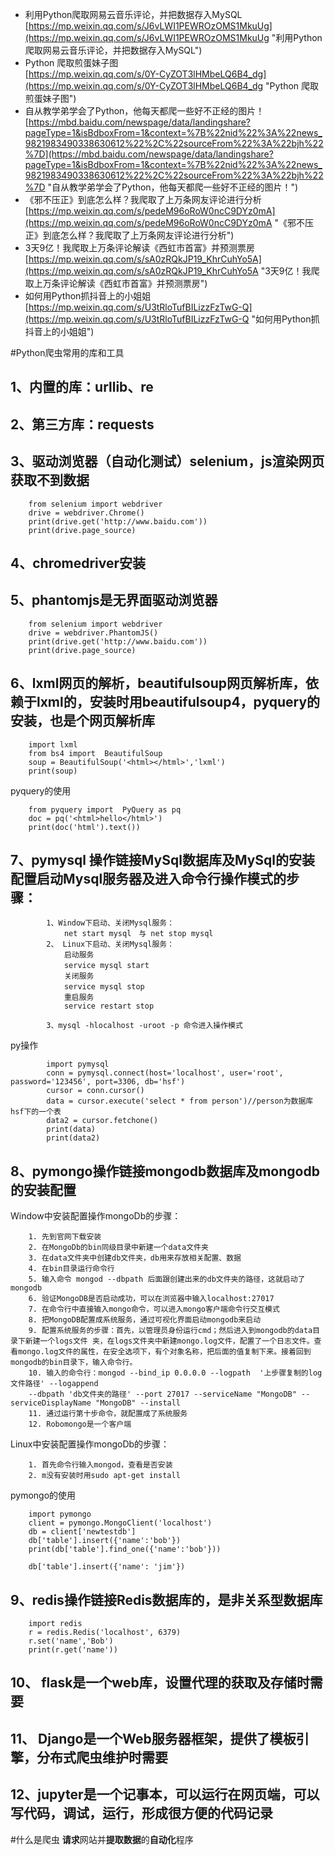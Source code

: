 - 利用Python爬取网易云音乐评论，并把数据存入MySQL<br>[https://mp.weixin.qq.com/s/J6vLWI1PEWROzOMS1MkuUg](https://mp.weixin.qq.com/s/J6vLWI1PEWROzOMS1MkuUg "利用Python爬取网易云音乐评论，并把数据存入MySQL")
- Python 爬取煎蛋妹子图<br>[https://mp.weixin.qq.com/s/0Y-CyZOT3lHMbeLQ6B4_dg](https://mp.weixin.qq.com/s/0Y-CyZOT3lHMbeLQ6B4_dg "Python 爬取煎蛋妹子图")
- 自从教学弟学会了Python，他每天都爬一些好不正经的图片！<br>[https://mbd.baidu.com/newspage/data/landingshare?pageType=1&isBdboxFrom=1&context=%7B%22nid%22%3A%22news_9821983490338630612%22%2C%22sourceFrom%22%3A%22bjh%22%7D](https://mbd.baidu.com/newspage/data/landingshare?pageType=1&isBdboxFrom=1&context=%7B%22nid%22%3A%22news_9821983490338630612%22%2C%22sourceFrom%22%3A%22bjh%22%7D "自从教学弟学会了Python，他每天都爬一些好不正经的图片！")
- 《邪不压正》到底怎么样？我爬取了上万条网友评论进行分析<br>[https://mp.weixin.qq.com/s/pedeM96oRoW0ncC9DYz0mA](https://mp.weixin.qq.com/s/pedeM96oRoW0ncC9DYz0mA "《邪不压正》到底怎么样？我爬取了上万条网友评论进行分析")
- 3天9亿！我爬取上万条评论解读《西虹市首富》并预测票房<br>[https://mp.weixin.qq.com/s/sA0zRQkJP19_KhrCuhYo5A](https://mp.weixin.qq.com/s/sA0zRQkJP19_KhrCuhYo5A "3天9亿！我爬取上万条评论解读《西虹市首富》并预测票房")
- 如何用Python抓抖音上的小姐姐<br>[https://mp.weixin.qq.com/s/U3tRloTufBILizzFzTwG-Q](https://mp.weixin.qq.com/s/U3tRloTufBILizzFzTwG-Q "如何用Python抓抖音上的小姐姐")

#Python爬虫常用的库和工具
## 1、内置的库：urllib、re
## 2、第三方库：requests
## 3、驱动浏览器（自动化测试）selenium，js渲染网页获取不到数据
		from selenium import webdriver
		drive = webdriver.Chrome()
		print(drive.get('http://www.baidu.com'))
		print(drive.page_source)
## 4、chromedriver安装
## 5、phantomjs是无界面驱动浏览器

		from selenium import webdriver
		drive = webdriver.PhantomJS()
		print(drive.get('http://www.baidu.com'))
		print(drive.page_source)
		
## 6、lxml网页的解析，beautifulsoup网页解析库，依赖于lxml的，安装时用beautifulsoup4，pyquery的安装，也是个网页解析库
		
		import lxml
		from bs4 import  BeautifulSoup
		soup = BeautifulSoup('<html></html>','lxml')
		print(soup)
pyquery的使用

		from pyquery import  PyQuery as pq
		doc = pq('<html>hello</html>')
		print(doc('html').text())


## 7、pymysql 操作链接MySql数据库及MySql的安装配置启动Mysql服务器及进入命令行操作模式的步骤：

			1、Window下启动、关闭Mysql服务：
				net start mysql　与 net stop mysql
			2、 Linux下启动、关闭Mysql服务：
				启动服务
				service mysql start　　　
				关闭服务
				service mysql stop　　
				重启服务
				service restart stop

			3、mysql -hlocalhost -uroot -p 命令进入操作模式
py操作

			import pymysql
			conn = pymysql.connect(host='localhost', user='root', password='123456', port=3306, db='hsf')
			cursor = conn.cursor()
			data = cursor.execute('select * from person')//person为数据库hsf下的一个表
			data2 = cursor.fetchone()
			print(data)
			print(data2)

## 8、pymongo操作链接mongodb数据库及mongodb的安装配置

Window中安装配置操作mongoDb的步骤：
	
	    1. 先到官网下载安装
	    2. 在MongoDb的bin同级目录中新建一个data文件夹
	    3. 在data文件夹中创建db文件夹，db用来存放相关配置、数据
	    4. 在bin目录运行命令行
	    5. 输入命令 mongod --dbpath 后面跟创建出来的db文件夹的路径，这就启动了mongodb
		6. 验证MongoDB是否启动成功，可以在浏览器中输入localhost:27017
		7. 在命令行中直接输入mongo命令，可以进入mongo客户端命令行交互模式
		8. 把MongoDB配置成系统服务，通过可视化界面启动mongodb来启动
		9. 配置系统服务的步骤：首先，以管理员身份运行cmd；然后进入到mongodb的data目录下新建一个logs文件 夹，在logs文件夹中新建mongo.log文件，配置了一个日志文件。查看mongo.log文件的属性，在安全选项下，有个对象名称，把后面的值复制下来。接着回到mongodb的bin目录下，输入命令行。
		10. 输入的命令行：mongod --bind_ip 0.0.0.0 --logpath  '上步骤复制的log文件路径' --logappend
		--dbpath 'db文件夹的路径' --port 27017 --serviceName "MongoDB" --serviceDisplayName "MongoDB" --install
		11. 通过运行第十步命令，就配置成了系统服务
		12. Robomongo是一个客户端

Linux中安装配置操作mongoDb的步骤：
			
		1. 首先命令行输入mongod，查看是否安装
		2. m没有安装时用sudo apt-get install

pymongo的使用

		import pymongo
		client = pymongo.MongoClient('localhost')
		db = client['newtestdb']
		db['table'].insert({'name':'bob'})
		print(db['table'].find_one({'name':'bob'}))
		
		db['table'].insert({'name': 'jim'})


## 9、redis操作链接Redis数据库的，是非关系型数据库
		
		import redis
		r = redis.Redis('localhost', 6379)
		r.set('name','Bob')
		print(r.get('name'))

## 10、 flask是一个web库，设置代理的获取及存储时需要
		
## 11、 Django是一个Web服务器框架，提供了模板引擎，分布式爬虫维护时需要
## 12、jupyter是一个记事本，可以运行在网页端，可以写代码，调试，运行，形成很方便的代码记录

#什么是爬虫
**请求**网站并**提取数据**的**自动化**程序
